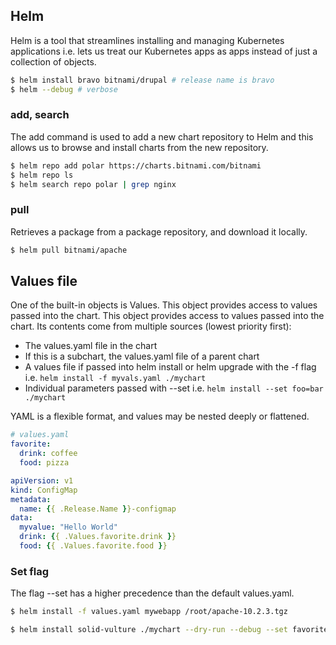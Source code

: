 ## Helm

Helm is a tool that streamlines installing and managing Kubernetes applications i.e. lets us treat our Kubernetes apps as apps instead of just a collection of objects.

```bash
$ helm install bravo bitnami/drupal # release name is bravo
$ helm --debug # verbose
```

### add, search

The add command is used to add a new chart repository to Helm and this allows us to browse and install charts from the new repository.

```bash
$ helm repo add polar https://charts.bitnami.com/bitnami
$ helm repo ls
$ helm search repo polar | grep nginx
```

### pull

Retrieves a package from a package repository, and download it locally.

```bash
$ helm pull bitnami/apache
```

## Values file

One of the built-in objects is Values. This object provides access to values passed into the chart. This object provides access to values passed into the chart. Its contents come from multiple sources (lowest priority first):

- The values.yaml file in the chart
- If this is a subchart, the values.yaml file of a parent chart
- A values file if passed into helm install or helm upgrade with the -f flag i.e. `helm install -f myvals.yaml ./mychart`
- Individual parameters passed with --set i.e. `helm install --set foo=bar ./mychart`

YAML is a flexible format, and values may be nested deeply or flattened.

```yaml
# values.yaml
favorite:
  drink: coffee
  food: pizza
```

```yaml
apiVersion: v1
kind: ConfigMap
metadata:
  name: {{ .Release.Name }}-configmap
data:
  myvalue: "Hello World"
  drink: {{ .Values.favorite.drink }}
  food: {{ .Values.favorite.food }}
```

### Set flag

The flag --set has a higher precedence than the default values.yaml.

```bash
$ helm install -f values.yaml mywebapp /root/apache-10.2.3.tgz

$ helm install solid-vulture ./mychart --dry-run --debug --set favoriteDrink=slurm --set aws.subnets={subnet-123456,subnet-654321}
```
